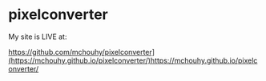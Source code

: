 # pixelconverter

My site is LIVE at:

https://github.com/mchouhy/pixelconverter](https://mchouhy.github.io/pixelconverter/)https://mchouhy.github.io/pixelconverter/
